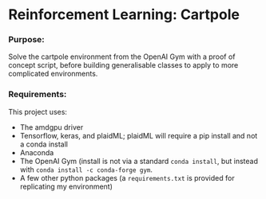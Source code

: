 # Reinforcement Learning: Cartpole

### Purpose:

Solve the cartpole environment from the OpenAI Gym with a proof of concept script, before building generalisable classes to apply to more complicated environments.


### Requirements:

This project uses:

* The amdgpu driver
* Tensorflow, keras, and plaidML; plaidML will require a pip install and not a conda install
* Anaconda
* The OpenAI Gym (install is not via a standard `conda install`, but instead with `conda install -c conda-forge gym`.
* A few other python packages (a `requirements.txt` is provided for replicating my environment)
